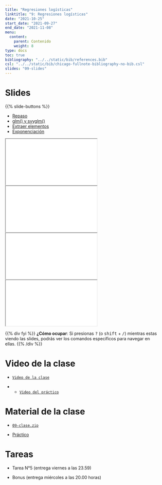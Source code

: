 ```yaml
---
title: "Regresiones logísticas"
linktitle: "9: Regresiones logísticas"
date: "2021-10-25"
start_date: "2021-09-27"
end_date: "2021-11-08"
menu:
  content:
    parent: Contenido
    weight: 8
type: docs
toc: true
bibliography: "../../static/bib/references.bib"
csl: "../../static/bib/chicago-fullnote-bibliography-no-bib.csl"
slides: "09-slides"
---
```


# Slides

{{% slide-buttons %}}

<ul class="nav nav-tabs" id="slide-tabs" role="tablist">
<li class="nav-item">
<a class="nav-link active" id="repaso-tab" data-toggle="tab" href="#repaso" role="tab" aria-controls="repaso" aria-selected="true">Repaso</a>
</li>
<li class="nav-item">
<a class="nav-link" id="glm-y-svyglm-tab" data-toggle="tab" href="#glm-y-svyglm" role="tab" aria-controls="glm-y-svyglm" aria-selected="false">glm() y svyglm()</a>
</li>
<li class="nav-item">
<a class="nav-link" id="extraer-elementos-tab" data-toggle="tab" href="#extraer-elementos" role="tab" aria-controls="extraer-elementos" aria-selected="false">Extraer elementos</a>
</li>
<li class="nav-item">
<a class="nav-link" id="exponenciación-tab" data-toggle="tab" href="#exponenciación" role="tab" aria-controls="exponenciación" aria-selected="false">Exponenciación</a>
</li>
</ul>

<div id="slide-tabs" class="tab-content">

<div id="repaso" class="tab-pane fade show active" role="tabpanel" aria-labelledby="repaso-tab">

<div class="embed-responsive embed-responsive-16by9">

<iframe class="embed-responsive-item" src="/slides/09-slides.html#1">
</iframe>

</div>

</div>

<div id="glm-y-svyglm" class="tab-pane fade" role="tabpanel" aria-labelledby="glm-y-svyglm-tab">

<div class="embed-responsive embed-responsive-16by9">

<iframe class="embed-responsive-item" src="/slides/09-slides.html#10">
</iframe>

</div>

</div>

<div id="extraer-elementos" class="tab-pane fade" role="tabpanel" aria-labelledby="extraer-elementos-tab">

<div class="embed-responsive embed-responsive-16by9">

<iframe class="embed-responsive-item" src="/slides/09-slides.html#26">
</iframe>

</div>

</div>

<div id="exponenciación" class="tab-pane fade" role="tabpanel" aria-labelledby="exponenciación-tab">

<div class="embed-responsive embed-responsive-16by9">

<iframe class="embed-responsive-item" src="/slides/09-slides.html#26">
</iframe>

</div>

</div>

</div>

{{% div fyi %}}
**¿Cómo ocupar**: Si presionas <kbd>?</kbd> (o <kbd>shift</kbd> + <kbd>/</kbd>) mientras estas viendo las slides, podrás ver los comandos específicos para navegar en ellas.
{{% /div %}}

# Video de la clase

-   [<i class="fas fa-video"></i> `Video de la clase`]()

-   -   [<i class="fas fa-video"></i> `Video del práctico`]()

# Material de la clase

-   [<i class="fas fa-file-archive"></i> `09-clase.zip`](https://github.com/learn-R/10-class/raw/main/09-clase.zip)

-   [<i class="fas fa-laptop-code"></i> Práctico](/example/09-practico/)

# Tareas

-   Tarea N°5 (entrega viernes a las 23.59)

-   Bonus (entrega miércoles a las 20.00 horas)
